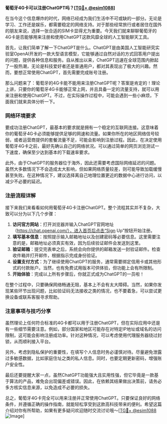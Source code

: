 **葡萄牙4G卡可以注册ChatGPT吗？[[TG💪+ @esim1088](https://t.me/s/esim1088)]**

在当今这个信息爆炸的时代，网络已经成为我们生活中不可或缺的一部分。无论是学习、工作还是娱乐，都需要稳定的网络支持。对于那些经常旅行或者居住在国外的朋友来说，选择一张合适的SIM卡显得尤为重要。今天我们就来聊聊葡萄牙的4G卡是否能够用来注册和使用ChatGPT这款风靡全球的人工智能聊天工具。

首先，让我们简单了解一下ChatGPT是什么。ChatGPT是由美国人工智能研究实验室OpenAI开发的一款大型语言模型，它能够通过自然对话的方式回答用户提出的问题，提供各种信息和服务。自从推出以来，ChatGPT迅速在全球范围内掀起了一股热潮，无论是科技爱好者还是普通用户，都对其表现出了极大的兴趣。然而，要想正常使用ChatGPT，首先需要完成账号注册。

那么问题来了：葡萄牙的4G卡能不能用来注册ChatGPT呢？答案是肯定的！理论上讲，只要你的葡萄牙4G卡能够正常上网，并且具备一定的流量支持，就可以用来注册和使用ChatGPT。不过，在实际操作过程中，可能会遇到一些小麻烦，下面我们就来具体分析一下。

### 网络环境要求

要成功注册ChatGPT，最基本的要求就是拥有一个稳定的互联网连接。这意味着你的葡萄牙4G卡必须能够提供足够的网速和流量。如果你所在的地区网络信号较弱，或者运营商提供的套餐流量不足，可能会影响到注册过程。因此，在决定使用葡萄牙4G卡之前，最好先确认自己的网络状况。可以通过简单的网页浏览测试一下速度，确保至少达到基本的下载速率要求。

此外，由于ChatGPT的服务器位于海外，因此还需要考虑国际网络延迟的问题。虽然大多数情况下不会造成太大影响，但如果网络质量较差，则可能导致加载缓慢甚至失败。在这种情况下，建议选择离自己地理位置更近的数据中心进行访问，以减少不必要的延迟。

### 注册流程详解

接下来我们来看看如何用葡萄牙4G卡注册ChatGPT。整个流程其实并不复杂，大致可以分为以下几个步骤：

1. **访问官方网站**：打开浏览器并输入ChatGPT官网地址（https://chat.openai.com/），进入首页后点击“Sign Up”按钮开始注册。
2. **填写基本信息**：按照提示输入邮箱地址以及创建密码等必要信息。这里需要注意的是，邮箱地址必须真实有效，因为后续验证邮件会发送到这里。
3. **验证邮箱**：提交完表单之后，系统会向你提供的邮箱发送一封验证邮件。检查收件箱并打开邮件，根据指示完成身份验证。
4. **设置支付方式**：为了继续使用ChatGPT的服务，通常需要绑定信用卡或其他形式的付款账户。当然，也有免费试用版本可供体验，但功能上会有所限制。
5. **开始体验**：完成以上所有步骤后，你就正式成为ChatGPT的一员啦！

在整个过程中，只要确保网络畅通无阻，基本上不会有太大障碍。当然，如果你发现某些环节出现问题，比如验证码无法接收之类的情况，也不要着急，可以尝试更换设备或联系客服寻求帮助。

### 注意事项与技巧分享

虽然理论上任何符合标准的4G卡都可以用于注册ChatGPT，但在实际应用中还是有一些细节需要注意。例如，部分国家和地区可能存在对特定IP地址或域名的访问限制，这可能会影响注册成功率。针对这种情况，可以考虑使用代理服务器绕过封锁，从而顺利接入平台。

另外，考虑到隐私保护的重要性，在填写个人信息时务必谨慎对待。尽量避免泄露过多敏感数据，比如家庭住址之类的私人信息。同时，也要定期更新密码，增强账户安全性。

最后还要提醒大家一点，虽然ChatGPT功能强大且实用性强，但它毕竟是一款基于算法的产品，难免会出现偏差或错误。因此，在依赖其结果做出决策前，请务必多方核实信息来源，以免造成不必要的损失。

总之，葡萄牙4G卡完全可以用来注册并正常使用ChatGPT。只要保证良好的网络条件，并遵循正确的操作指南，就能轻松享受到这款高科技带来的便利。希望这篇介绍对你有所帮助，如果有更多疑问欢迎随时交流讨论哦～[[TG💪+ @esim1088](https://t.me/s/esim1088) ![Image](https://i.postimg.cc/4NQfJmqS/Snipaste-2025-05-13-00-14-12.png)]